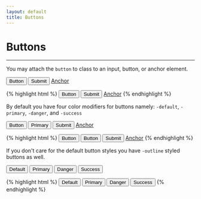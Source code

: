 ```yaml
---
layout: default
title: Buttons
---
```


# Buttons
---

You may attach the `button` to class to an input, button, or anchor element.

<div class="example">
  <div class="container preview">
    <button class="button">Button</button>
    <input class="button" type="submit" value="Submit"/>
    <a class="button" href="#">Anchor</a>
  </div>
</div>

{% highlight html %}
<button class="button">Button</button>
<input class="button" type="submit" value="Submit"/>
<a class="button" href="#">Anchor</a>
{% endhighlight %}

By default you have four color modifiers for buttons namely: `-default`, `-primary`, `-danger`, and `-success`

<div class="example">
  <div class="container preview">
    <button class="button -default">Button</button>
    <button class="button -primary">Primary</button>
    <input class="button -success" type="submit" value="Submit"/>
    <a class="button -danger" href="#">Anchor</a>
  </div>
</div>

{% highlight html %}
<button class="button -default">Button</button>
<button class="button -primary">Button</button>
<input class="button -success" type="submit" value="Submit"/>
<a class="button -danger" href="#">Anchor</a>
{% endhighlight %}

If you don't care for the default button styles you have `-outline` styled buttons as well.

<div class="example">
  <div class="container preview">
    <button class="button -outline">Default</button>
    <button class="button -primary-outline">Primary</button>
    <button class="button -danger-outline">Danger</button>
    <button class="button -success-outline">Success</button>
  </div>
</div>

{% highlight html %}
<button class="button -outline">Default</button>
<button class="button -primary-outline">Primary</button>
<button class="button -danger-outline">Danger</button>
<button class="button -success-outline">Success</button>
{% endhighlight %}


